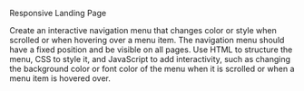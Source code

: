 Responsive Landing Page

Create an interactive navigation menu that changes color or style when scrolled or when hovering over a menu item. 
The navigation menu should have a fixed position and be visible on all pages. 
Use HTML to structure the menu, CSS to style it, and JavaScript to add interactivity, such as changing the background color or font color of the menu when it is scrolled or when a menu item is hovered over. 
